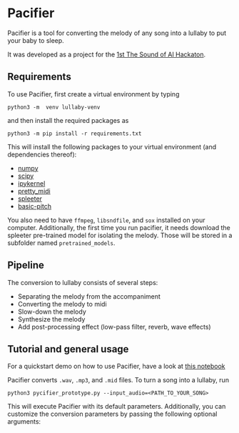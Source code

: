 # Pacifier
Pacifier is a tool for converting the melody of any song into a lullaby to put your baby to sleep. 

It was developed as a project for the [1st The Sound of AI Hackaton](https://musikalkemist.github.io/thesoundofaihackathon/).

## Requirements
To use Pacifier, first create a virtual environment by typing 
```
python3 -m  venv lullaby-venv
```
and then install the required packages as
```
python3 -m pip install -r requirements.txt
```
This will install the following packages to your virtual environment (and dependencies thereof):
- [numpy](https://numpy.org/)
- [scipy](https://scipy.org/)
- [ipykernel](https://pypi.org/project/ipykernel/)
- [pretty_midi](https://craffel.github.io/pretty-midi/)
- [spleeter](https://research.deezer.com/projects/spleeter.html)
- [basic-pitch](https://basicpitch.spotify.com/)

You also need to have `ffmpeg`, `libsndfile`, and `sox` installed on your computer.
Additionally, the first time you run pacifier, it needs download the spleeter pre-trained model
for isolating the melody. Those will be stored in a subfolder named `pretrained_models`.


## Pipeline
The conversion to lullaby consists of several steps:
 - Separating the melody from the accompaniment
 - Converting the melody to midi
 - Slow-down the melody
 - Synthesize the melody
 - Add post-processing effect (low-pass filter, reverb, wave effects)
## Tutorial and general usage
For a quickstart demo on how to use Pacifier, have a look at [this notebook](https://nbviewer.org/github/mbuccoli/tsoai-lullaby/blob/main/demo.ipynb)

Pacifier converts `.wav`, `.mp3`, and `.mid` files. To turn a song into a lullaby, run
```shell
python3 pycifier_prototype.py --input_audio=<PATH_TO_YOUR_SONG>
```
This will execute Pacifier with its default parameters. Additionally, you can customize 
the conversion parameters by passing the following optional arguments:

